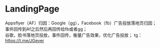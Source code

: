 # LandingPage

Appsflyer（AF）归因：Google（gg），Facebook（fb）广告投放落地页归因；  
事件回传到Af之后然后再回传给fb或者gg；  
谷歌，脸书落地页投放，事件回传，衡量广告效果，优化广告投放；
tg：https://t.me/JGever

